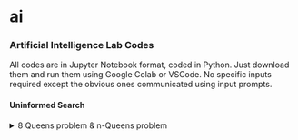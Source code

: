 # ai
### Artificial Intelligence Lab Codes

All codes are in Jupyter Notebook format, coded in Python. Just download them and run them using Google Colab or VSCode. 
No specific inputs required except the obvious ones communicated using input prompts.

#### Uninformed Search

<details>
  <summary>8 Queens problem & n-Queens problem</summary>
  
    We consider the n-queens problem here. The goal of the n-queens problem is to place n queens
  on a chessboard such that no queen attacks any other. 
  The problem formulation in terms of the state-space is as follows:
  States: Any arrangement of 0-n queens on the board is a state.
  Initial State: No queens on the board.
  Actions: Add a queen to any empty square.
  Transition Model: Returns the board with a queen added to the specified square.
  Goal test: n queens are on the board, none attacked.
  Write a program to:
  Solve the problem starting from the initial state and print the solution chessboard.
  Print the number of solutions to the problem.
  Print the number of non-attacking states.

</details>
